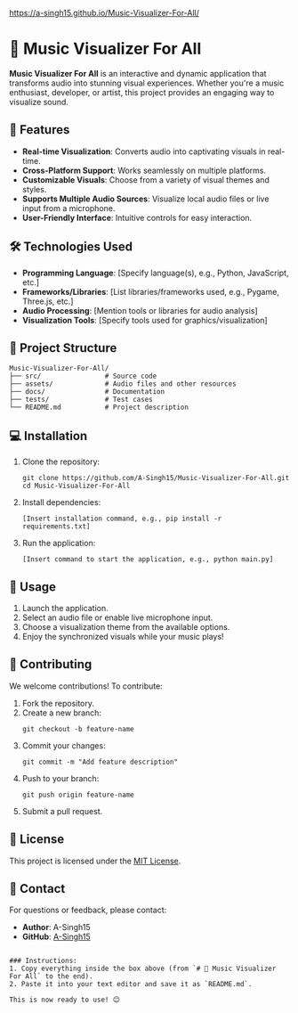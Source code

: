 
https://a-singh15.github.io/Music-Visualizer-For-All/


# 🎵 Music Visualizer For All

**Music Visualizer For All** is an interactive and dynamic application that transforms audio into stunning visual experiences. Whether you're a music enthusiast, developer, or artist, this project provides an engaging way to visualize sound.

## 🚀 Features

- **Real-time Visualization**: Converts audio into captivating visuals in real-time.
- **Cross-Platform Support**: Works seamlessly on multiple platforms.
- **Customizable Visuals**: Choose from a variety of visual themes and styles.
- **Supports Multiple Audio Sources**: Visualize local audio files or live input from a microphone.
- **User-Friendly Interface**: Intuitive controls for easy interaction.

## 🛠️ Technologies Used

- **Programming Language**: [Specify language(s), e.g., Python, JavaScript, etc.]
- **Frameworks/Libraries**: [List libraries/frameworks used, e.g., Pygame, Three.js, etc.]
- **Audio Processing**: [Mention tools or libraries for audio analysis]
- **Visualization Tools**: [Specify tools used for graphics/visualization]

## 📂 Project Structure

```
Music-Visualizer-For-All/
├── src/                # Source code
├── assets/             # Audio files and other resources
├── docs/               # Documentation
├── tests/              # Test cases
└── README.md           # Project description
```

## 💻 Installation

1. Clone the repository:
   ```
   git clone https://github.com/A-Singh15/Music-Visualizer-For-All.git
   cd Music-Visualizer-For-All
   ```

2. Install dependencies:
   ```
   [Insert installation command, e.g., pip install -r requirements.txt]
   ```

3. Run the application:
   ```
   [Insert command to start the application, e.g., python main.py]
   ```

## 🎨 Usage

1. Launch the application.
2. Select an audio file or enable live microphone input.
3. Choose a visualization theme from the available options.
4. Enjoy the synchronized visuals while your music plays!

## 🤝 Contributing

We welcome contributions! To contribute:

1. Fork the repository.
2. Create a new branch:
   ```
   git checkout -b feature-name
   ```
3. Commit your changes:
   ```
   git commit -m "Add feature description"
   ```
4. Push to your branch:
   ```
   git push origin feature-name
   ```
5. Submit a pull request.

## 📜 License

This project is licensed under the [MIT License](LICENSE).

## 📧 Contact

For questions or feedback, please contact:

- **Author**: A-Singh15
- **GitHub**: [A-Singh15](https://github.com/A-Singh15)
```

### Instructions:
1. Copy everything inside the box above (from `# 🎵 Music Visualizer For All` to the end).
2. Paste it into your text editor and save it as `README.md`.

This is now ready to use! 😊
